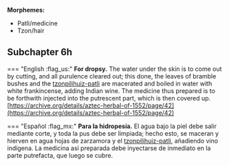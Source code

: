 
**Morphemes:**

- Patli/medicine
- Tzon/hair

## Subchapter 6h  

=== "English :flag_us:"
    **For dropsy.** The water under the skin is to come out by cutting, and all purulence cleared out; this done, the leaves of bramble bushes and the [tzonpilihuiz-patli](Tzonpilihuiz-patli.md) are macerated and boiled in water with white frankincense, adding Indian wine. The medicine thus prepared is to be forthwith injected into the putrescent part, which is then covered up.  
    [https://archive.org/details/aztec-herbal-of-1552/page/42](https://archive.org/details/aztec-herbal-of-1552/page/42)  


=== "Español :flag_mx:"
    **Para la hidropesía.** El agua bajo la piel debe salir mediante corte, y toda la pus debe ser limpiada; hecho esto, se maceran y hierven en agua hojas de zarzamora y el [tzonpilihuiz-patli](Tzonpilihuiz-patli.md), añadiendo vino indígena. La medicina así preparada debe inyectarse de inmediato en la parte putrefacta, que luego se cubre.  


